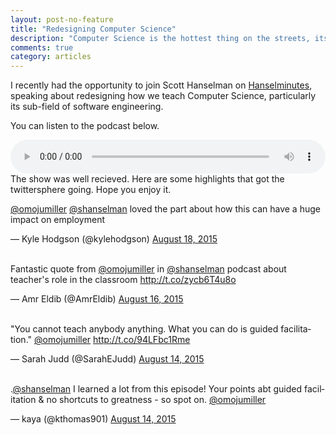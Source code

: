 ```yaml
---
layout: post-no-feature
title: "Redesigning Computer Science"
description: "Computer Science is the hottest thing on the streets, its like we are selling crack, but the crack that we are selling is addiction to problem solving"
comments: true
category: articles
--- 
```


I recently had the opportunity to join Scott Hanselman on <a href = "http://hanselminutes.com/488/redesigning-computer-science-101-education-with-omoju-miller">Hanselminutes</a>, speaking about redesigning how we teach Computer Science, particularly its sub-field of software engineering.

You can listen to the podcast below.


<audio id="audioplayer" preload="metadata" controls style="width:100%;" >
<source src="https://s3.amazonaws.com/hanselminutes/hanselminutes_0488.mp3" type="audio/mp3">
Your browser doesn't support the HTML audio tag. You can still download the show, though!
</audio>

<br/>
The show was well recieved. Here are some highlights that got the twittersphere going. Hope you enjoy it.

<div class="twitter-tweet" lang="en"><p lang="en" dir="ltr">
<a href="https://twitter.com/omojumiller">@omojumiller</a> <a href="https://twitter.com/shanselman">@shanselman</a> loved the part about how this can have a huge impact on employment</p>&mdash; Kyle Hodgson (@kylehodgson) <a href="https://twitter.com/kylehodgson/status/633724268199706624">August 18, 2015</a></div>
<script async src="//platform.twitter.com/widgets.js" charset="utf-8"></script>
<br/>

<div class="twitter-tweet" lang="en"><p lang="en" dir="ltr">Fantastic quote from <a href="https://twitter.com/omojumiller">@omojumiller</a> in <a href="https://twitter.com/shanselman">@shanselman</a> podcast about teacher&#39;s role in the classroom <a href="http://t.co/zycb6T4u8o">http://t.co/zycb6T4u8o</a></p>&mdash; Amr Eldib (@AmrEldib) <a href="https://twitter.com/AmrEldib/status/632769331944800256">August 16, 2015</a></div>
<script async src="//platform.twitter.com/widgets.js" charset="utf-8"></script>
<br/>

<div class="twitter-tweet" lang="en"><p lang="en" dir="ltr">&quot;You cannot teach anybody anything. What you can do is guided facilitation.&quot; <a href="https://twitter.com/omojumiller">@omojumiller</a> <a href="http://t.co/94LFbc1Rme">http://t.co/94LFbc1Rme</a></p>&mdash; Sarah Judd (@SarahEJudd) <a href="https://twitter.com/SarahEJudd/status/632244763417313280">August 14, 2015</a></div>
<script async src="//platform.twitter.com/widgets.js" charset="utf-8"></script>
<br/>

<div class="twitter-tweet" lang="en"><p lang="en" dir="ltr">.<a href="https://twitter.com/shanselman">@shanselman</a> I learned a lot from this episode! Your points abt guided facilitation &amp; no shortcuts to greatness - so spot on. <a href="https://twitter.com/omojumiller">@omojumiller</a></p>&mdash; kaya (@kthomas901) <a href="https://twitter.com/kthomas901/status/632217321902178306">August 14, 2015</a></div>
<script async src="//platform.twitter.com/widgets.js" charset="utf-8"></script>
